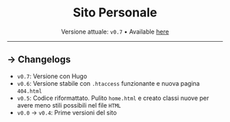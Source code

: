 <h1 align="center">Sito Personale</h1>
<p align="center">Versione attuale: <code>v0.7</code> • Available <a href="https://www.leonardobiason.com">here</a></p>

---

## → Changelogs

- `v0.7`: Versione con Hugo
- `v0.6`: Versione stabile con `.htaccess` funzionante e nuova pagina `404.html`
- `v0.5`: Codice riformattato. Pulito `home.html` e creato classi nuove per avere meno stili possibili nel file `HTML`
- `v0.0` → `v0.4`: Prime versioni del sito
